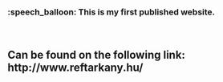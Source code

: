 <h3> :speech_balloon: This is my first published website.</h3> <br>
<h2><b>
          Can be found on the following link:
          http://www.reftarkany.hu/
</b></h2>
